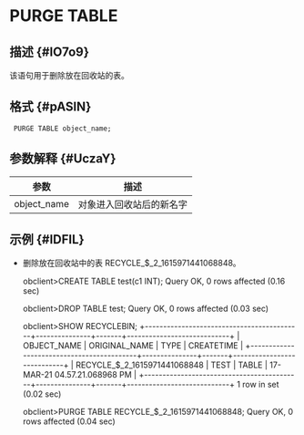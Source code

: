 PURGE TABLE 
================================



描述 {#lO7o9}
-----------

该语句用于删除放在回收站的表。

格式 {#pASlN}
-----------

     PURGE TABLE object_name;



参数解释 {#UczaY}
-------------



|     参数      |      描述      |
|-------------|--------------|
| object_name | 对象进入回收站后的新名字 |



示例 {#IDFIL}
-----------

* 删除放在回收站中的表 RECYCLE_$_2_1615971441068848。

  




    obclient>CREATE TABLE test(c1 INT);
    Query OK, 0 rows affected (0.16 sec)
    
    obclient>DROP TABLE test;
    Query OK, 0 rows affected (0.03 sec)
    
    obclient>SHOW RECYCLEBIN;
    +-------------------------------------------+---------------+-------+----------------------------+
    | OBJECT_NAME                               | ORIGINAL_NAME | TYPE  | CREATETIME                 |
    +-------------------------------------------+---------------+-------+----------------------------+
    | RECYCLE_$_2_1615971441068848 | TEST          | TABLE | 17-MAR-21 04.57.21.068968 PM |
    +-------------------------------------------+---------------+-------+----------------------------+
    1 row in set (0.02 sec)
    
    obclient>PURGE TABLE RECYCLE_$_2_1615971441068848;
    Query OK, 0 rows affected (0.04 sec)



